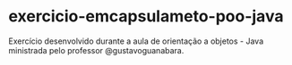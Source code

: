 # exercicio-emcapsulameto-poo-java
Exercício desenvolvido durante a aula de orientação a objetos - Java ministrada pelo professor @gustavoguanabara.
